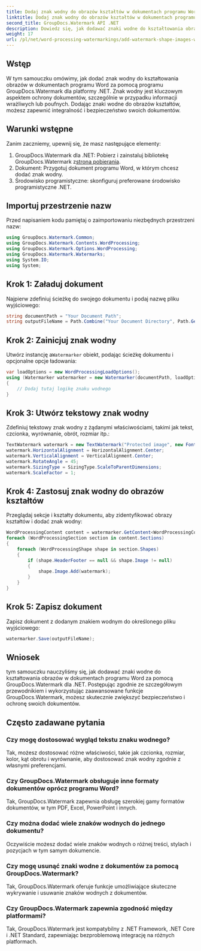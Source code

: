 ```yaml
---
title: Dodaj znak wodny do obrazów kształtów w dokumentach programu Word
linktitle: Dodaj znak wodny do obrazów kształtów w dokumentach programu Word
second_title: GroupDocs.Watermark API .NET
description: Dowiedz się, jak dodawać znaki wodne do kształtowania obrazów w dokumentach programu Word przy użyciu programu GroupDocs.Watermark dla platformy .NET. Zwiększ bezpieczeństwo dokumentów dzięki temu samouczkowi.
weight: 17
url: /pl/net/word-processing-watermarkings/add-watermark-shape-images-word-docs/
---
```

## Wstęp
W tym samouczku omówimy, jak dodać znak wodny do kształtowania obrazów w dokumentach programu Word za pomocą programu GroupDocs.Watermark dla platformy .NET. Znak wodny jest kluczowym aspektem ochrony dokumentów, szczególnie w przypadku informacji wrażliwych lub poufnych. Dodając znaki wodne do obrazów kształtów, możesz zapewnić integralność i bezpieczeństwo swoich dokumentów.
## Warunki wstępne
Zanim zaczniemy, upewnij się, że masz następujące elementy:
1.  GroupDocs.Watermark dla .NET: Pobierz i zainstaluj bibliotekę GroupDocs.Watermark z[strona pobierania](https://releases.groupdocs.com/Watermark/net/).
2. Dokument: Przygotuj dokument programu Word, w którym chcesz dodać znak wodny.
3. Środowisko programistyczne: skonfiguruj preferowane środowisko programistyczne .NET.
## Importuj przestrzenie nazw
Przed napisaniem kodu pamiętaj o zaimportowaniu niezbędnych przestrzeni nazw:
```csharp
using GroupDocs.Watermark.Common;
using GroupDocs.Watermark.Contents.WordProcessing;
using GroupDocs.Watermark.Options.WordProcessing;
using GroupDocs.Watermark.Watermarks;
using System.IO;
using System;
```
## Krok 1: Załaduj dokument
Najpierw zdefiniuj ścieżkę do swojego dokumentu i podaj nazwę pliku wyjściowego:
```csharp
string documentPath = "Your Document Path";
string outputFileName = Path.Combine("Your Document Directory", Path.GetFileName(documentPath));
```
## Krok 2: Zainicjuj znak wodny
 Utwórz instancję a`Watermarker` obiekt, podając ścieżkę dokumentu i opcjonalne opcje ładowania:
```csharp
var loadOptions = new WordProcessingLoadOptions();
using (Watermarker watermarker = new Watermarker(documentPath, loadOptions))
{
    // Dodaj tutaj logikę znaku wodnego
}
```
## Krok 3: Utwórz tekstowy znak wodny
Zdefiniuj tekstowy znak wodny z żądanymi właściwościami, takimi jak tekst, czcionka, wyrównanie, obrót, rozmiar itp.:
```csharp
TextWatermark watermark = new TextWatermark("Protected image", new Font("Arial", 8));
watermark.HorizontalAlignment = HorizontalAlignment.Center;
watermark.VerticalAlignment = VerticalAlignment.Center;
watermark.RotateAngle = 45;
watermark.SizingType = SizingType.ScaleToParentDimensions;
watermark.ScaleFactor = 1;
```
## Krok 4: Zastosuj znak wodny do obrazów kształtów
Przeglądaj sekcje i kształty dokumentu, aby zidentyfikować obrazy kształtów i dodać znak wodny:
```csharp
WordProcessingContent content = watermarker.GetContent<WordProcessingContent>();
foreach (WordProcessingSection section in content.Sections)
{
    foreach (WordProcessingShape shape in section.Shapes)
    {
        if (shape.HeaderFooter == null && shape.Image != null)
        {
            shape.Image.Add(watermark);
        }
    }
}
```
## Krok 5: Zapisz dokument
Zapisz dokument z dodanym znakiem wodnym do określonego pliku wyjściowego:
```csharp
watermarker.Save(outputFileName);
```

## Wniosek
tym samouczku nauczyliśmy się, jak dodawać znaki wodne do kształtowania obrazów w dokumentach programu Word za pomocą GroupDocs.Watermark dla .NET. Postępując zgodnie ze szczegółowym przewodnikiem i wykorzystując zaawansowane funkcje GroupDocs.Watermark, możesz skutecznie zwiększyć bezpieczeństwo i ochronę swoich dokumentów.
## Często zadawane pytania
### Czy mogę dostosować wygląd tekstu znaku wodnego?
Tak, możesz dostosować różne właściwości, takie jak czcionka, rozmiar, kolor, kąt obrotu i wyrównanie, aby dostosować znak wodny zgodnie z własnymi preferencjami.
### Czy GroupDocs.Watermark obsługuje inne formaty dokumentów oprócz programu Word?
Tak, GroupDocs.Watermark zapewnia obsługę szerokiej gamy formatów dokumentów, w tym PDF, Excel, PowerPoint i innych.
### Czy można dodać wiele znaków wodnych do jednego dokumentu?
Oczywiście możesz dodać wiele znaków wodnych o różnej treści, stylach i pozycjach w tym samym dokumencie.
### Czy mogę usunąć znaki wodne z dokumentów za pomocą GroupDocs.Watermark?
Tak, GroupDocs.Watermark oferuje funkcje umożliwiające skuteczne wykrywanie i usuwanie znaków wodnych z dokumentów.
### Czy GroupDocs.Watermark zapewnia zgodność między platformami?
Tak, GroupDocs.Watermark jest kompatybilny z .NET Framework, .NET Core i .NET Standard, zapewniając bezproblemową integrację na różnych platformach.
